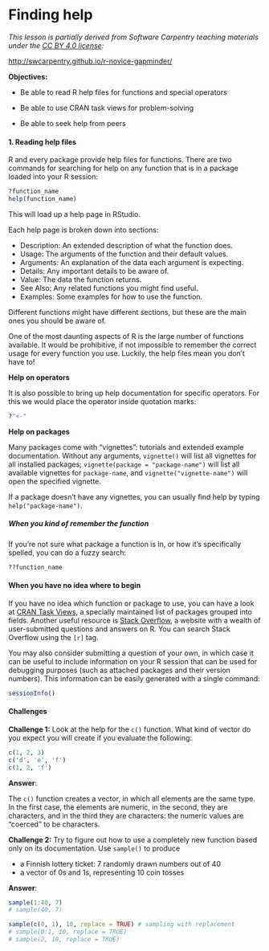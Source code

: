 # Finding help

*This lesson is partially derived from Software Carpentry teaching materials under the [CC BY 4.0 license](https://creativecommons.org/licenses/by/4.0/legalcode):*

http://swcarpentry.github.io/r-novice-gapminder/

**Objectives:**

- Be able to read R help files for functions and special operators

- Be able to use CRAN task views for problem-solving

- Be able to seek help from peers

#### 1. Reading help files

R and every package provide help files for functions. There are two commands for searching for help on any function that is in a package loaded into your R session:

```r
?function_name
help(function_name)
```

This will load up a help page in RStudio.

Each help page is broken down into sections:

- Description: An extended description of what the function does.
- Usage: The arguments of the function and their default values.
- Arguments: An explanation of the data each argument is expecting.
- Details: Any important details to be aware of.
- Value: The data the function returns.
- See Also: Any related functions you might find useful.
- Examples: Some examples for how to use the function.

Different functions might have different sections, but these are the main ones you should be aware of. 

One of the most daunting aspects of R is the large number of functions available. It would be prohibitive, if not impossible to remember the correct usage for every function you use. Luckily, the help files mean you don’t have to!

**Help on operators**

It is also possible to bring up help documentation for specific operators. For this we would place the operator inside quotation marks:

```r
?"<-"
```

**Help on packages**

Many packages come with “vignettes”: tutorials and extended example documentation. Without any arguments, `vignette()` will list all vignettes for all installed packages; `vignette(package = "package-name")` will list all available vignettes for `package-name`, and `vignette("vignette-name")` will open the specified vignette.

If a package doesn’t have any vignettes, you can usually find help by typing `help("package-name")`.

##### When you kind of remember the function

If you’re not sure what package a function is in, or how it’s specifically spelled, you can do a fuzzy search:

```r
??function_name
```

#### When you have no idea where to begin

If you have no idea which function or package to use, you can have a look at [CRAN Task Views](http://cran.at.r-project.org/web/views), a specially maintained list of packages grouped into fields. Another useful resource is [Stack Overflow](http://stackoverflow.com/), a website with a wealth of user-submitted questions and answers on R. You can search Stack Overflow using the  `[r]` tag.

You may also consider submitting a question of your own, in which case it can be useful to include information on your R session that can be used for debugging purposes (such as attached packages and their version numbers). This information can be easily generated with a single command:

```r
sessionInfo()
```

#### Challenges

**Challenge 1:** Look at the help for the `c()` function. What kind of vector do you expect you will create if you evaluate the following:

```r
c(1, 2, 3)
c('d', 'e', 'f')
c(1, 2, 'f')
```

**Answer**: 

The `c()` function creates a vector, in which all elements are the same type. In the first case, the elements are numeric, in the second, they are characters, and in the third they are characters: the numeric values are “coerced” to be characters.

**Challenge 2:** Try to figure out how to use a completely new function based only on its documentation. Use `sample()` to produce

- a Finnish lottery ticket: 7 randomly drawn numbers out of 40
- a vector of 0s and 1s, representing 10 coin tosses

**Answer**: 

```r
sample(1:40, 7)
# sample(40, 7)

sample(c(0, 1), 10, replace = TRUE) # sampling with replacement
# sample(0:1, 10, replace = TRUE)
# sample(2, 10, replace = TRUE)
```
